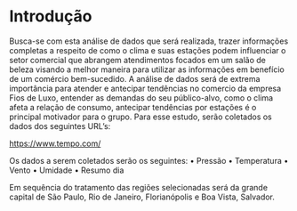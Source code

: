 # Introdução

Busca-se com esta análise de dados que será realizada, trazer informações completas a respeito de como o clima e suas estações podem influenciar o setor comercial que abrangem atendimentos focados em um salão de beleza visando a melhor maneira para utilizar as informações em benefício de um comércio bem-sucedido.
A análise de dados será de extrema importância para atender e antecipar tendências no comercio da empresa Fios de Luxo, entender as demandas do seu público-alvo, como o clima afeta a relação de consumo, antecipar tendências por estações é o principal motivador para o grupo.
Para esse estudo, serão coletados os dados dos seguintes
URL’s:

https://www.tempo.com/

Os dados a serem coletados serão os seguintes:
•	Pressão
•	Temperatura
•	Vento
•	Umidade
•	Resumo dia

Em sequência do tratamento das regiões selecionadas será da grande capital de São Paulo, Rio de Janeiro, Florianópolis e Boa Vista, Salvador.
